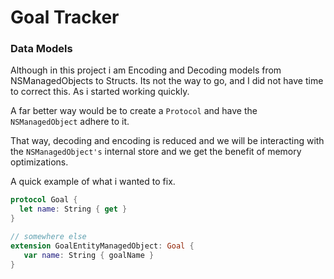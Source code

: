 # Goal Tracker
### Data Models

Although in this project i am Encoding and Decoding models from NSManagedObjects to Structs. 
Its not the way to go, and I did not have time to correct this. As i started working quickly.

A far better way would be to create a `Protocol` and have the `NSManagedObject` adhere to it. 

That way, decoding and encoding is reduced and we will be interacting with the `NSManagedObject's` internal store and we get the benefit of memory optimizations.

A quick example of what i wanted to fix.

```swift
protocol Goal {
  let name: String { get }
}

// somewhere else
extension GoalEntityManagedObject: Goal {
   var name: String { goalName }
}
```
